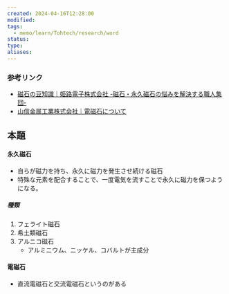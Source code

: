 ```yaml
---
created: 2024-04-16T12:28:00
modified: 
tags:
  - memo/learn/Tohtech/research/word
status: 
type: 
aliases:
---
```

### 参考リンク
- [磁石の豆知識｜姫路電子株式会社 -磁石・永久磁石の悩みを解決する職人集団-](http://www.himejidenshi.co.jp/trivia/index.html#:~:text=%E7%A3%81%E7%9F%B3%E3%81%AB%E3%81%AF%E3%80%8C%E9%9B%BB%E7%A3%81%E7%9F%B3%E3%80%8D%E3%81%A8,%E3%81%8C%E3%80%8C%E6%B0%B8%E4%B9%85%E7%A3%81%E7%9F%B3%E3%80%8D%E3%81%A7%E3%81%99%E3%80%82)
- [山信金属工業株式会社｜電磁石について](https://www.sanshin-kk.co.jp/service/about_electromagnet.htm#:~:text=%E9%9B%BB%E7%A3%81%E7%9F%B3(electromagnet)%E3%81%A8%E3%81%AF%E3%80%81,%E9%89%84%E8%8A%AF%E3%81%AB%E6%88%BB%E3%82%8A%E3%81%BE%E3%81%99%E3%80%82)

## 本題
#### 永久磁石
- 自らが磁力を持ち、永久に磁力を発生させ続ける磁石
- 特殊な元素を配合することで、一度電気を流すことで永久に磁力を保つようになる。

##### 種類
1. フェライト磁石
2. 希土類磁石
3. アルニコ磁石
	- アルミニウム、ニッケル、コバルトが主成分
#### 電磁石
- 直流電磁石と交流電磁石というのがある